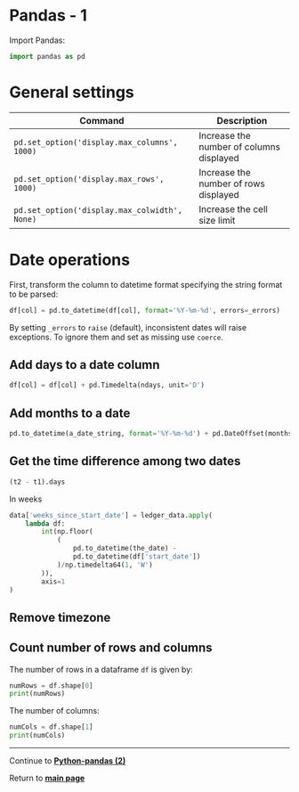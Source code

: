 # Pandas - 1

Import Pandas:
```python
import pandas as pd
```

# General settings

| Command | Description |
| ------- | ----------- |
| `pd.set_option('display.max_columns', 1000)`  | Increase the number of columns displayed |
| `pd.set_option('display.max_rows', 1000)`     | Increase the number of rows displayed |
| `pd.set_option('display.max_colwidth', None)` | Increase the cell size limit |

# Date operations

First, transform the column to datetime format specifying the 
string format to be parsed:

```python
df[col] = pd.to_datetime(df[col], format='%Y-%m-%d', errors=_errors)
```

By setting `_errors` to `raise` (default), inconsistent dates will
raise exceptions. To ignore them and set as missing use `coerce`.

## Add days to a date column

```python
df[col] = df[col] + pd.Timedelta(ndays, unit='D')
```

## Add months to a date

```python
pd.to_datetime(a_date_string, format='%Y-%m-%d') + pd.DateOffset(months=nmonths)
```

## Get the time difference among two dates

```python
(t2 - t1).days
```

In weeks 

```python
data['weeks_since_start_date'] = ledger_data.apply(
    lambda df:
        int(np.floor(
            (
                pd.to_datetime(the_date) -
                pd.to_datetime(df['start_date'])
            )/np.timedelta64(1, 'W')
        )), 
        axis=1
)
```

## Remove timezone

## Count number of rows and columns

The number of rows in a dataframe `df` is given by:
```python
numRows = df.shape[0]
print(numRows)
```

The number of columns:
```python
numCols = df.shape[1]
print(numCols)
```


***

Continue to **[Python-pandas (2)](README-2.md)** 

Return to **[main page](../README.md)** 

